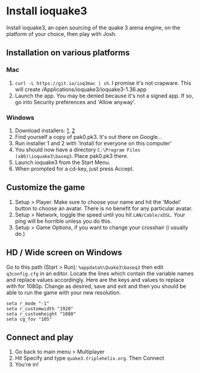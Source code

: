 # Install ioquake3

Install ioquake3, an open sourcing of the quake 3 arena engine, on the platform of your choice, then play with Josh.

## Installation on various platforms

### Mac

1. `curl -L https://git.io/ioq3mac | sh`. I promise it's not crapware. This will create /Applications/ioquake3/ioquake3-1.36.app
1. Launch the app. You may be denied because it's not a signed app. If so, go into Security preferences and 'Allow anyway'.

### Windows

1. Download installers: [1](http://ioquake3.org/files/1.36/installer/ioquake3-1.36-3.1.x86.exe), [2](http://ioquake3.org/files/1.36/data/ioquake3-q3a-1.32-1.x86.exe)
1. Find yourself a copy of pak0.pk3. It's out there on Google...
1. Run installer 1 and 2 with 'Install for everyone on this computer'
1. You should now have a directory `C:\Program Files (x86)\ioquake3\baseq3`. Place pak0.pk3 there.
1. Launch ioquake3 from the Start Menu.
1. When prompted for a cd-key, just press Accept.

## Customize the game

1. Setup > Player. Make sure to choose your name and hit the 'Model' button to choose an avatar. There is no benefit for any particular avatar.
1. Setup > Network, toggle the speed until you hit `LAN/Cable/xDSL`. Your ping will be horrible unless you do this.
1. Setup > Game Options, if you want to change your crosshair (i usually do.)

## HD / Wide screen on Windows

Go to this path (Start > Run): `%appdata%\Quake3\baseq3` then edit `q3config.cfg` in an editor.
Locate the lines which contain the variable names and replace values accordingly. Here are the keys and values to replace with for 1080p. Change as desired, save and exit and then you should be able to run the game with your new resolution.

```
seta r_mode "-1"
seta r_customwidth "1920"
seta r_customheight "1080"
seta cg_fov "105"
```

## Connect and play

1. Go back to main menu > Multiplayer
1. Hit Specify and type `quake3.triplehelix.org`. Then Connect
1. You're in!
